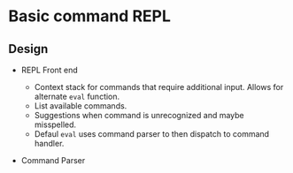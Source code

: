 # Basic command REPL

## Design

* REPL Front end
    * Context stack for commands that require additional input. Allows for alternate `eval` function.
    * List available commands.
    * Suggestions when command is unrecognized and maybe misspelled.
    * Defaul `eval` uses command parser to then dispatch to command handler.

* Command Parser
